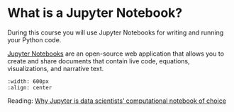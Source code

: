# What is a Jupyter Notebook?

During this course you will use Jupyter Notebooks for writing and running your Python code.  

[Jupyter Notebooks](https://jupyter.org) are an open-source web application that allows you to create and share documents that contain live code, equations, visualizations, and narrative text.

```{image} images/jupyter_example.png
:width: 600px
:align: center
```

Reading: [Why Jupyter is data scientists’ computational notebook of choice](https://www.nature.com/articles/d41586-018-07196-1)
